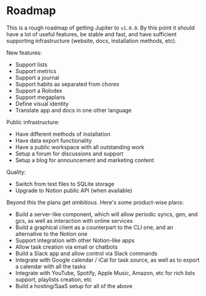 # Roadmap

This is a rough roadmap of getting Jupiter to `v1.0.0`. By this point it should have a lot of useful features,
be stable and fast, and have sufficient supporting infrastructure (website, docs, installation methods, etc).

New features:

* Support lists
* Support metrics
* Support a journal
* Support habits as separated from chores
* Support a Rolodex
* Support megaplans
* Define visual identity
* Translate app and docs in one other language

Public infrastructure:

* Have different methods of installation
* Have data export functionality
* Have a public workspace with all outstanding work
* Setup a forum for discussions and support
* Setup a blog for announcement and marketing content

Quality:

* Switch from text files to SQLite storage
* Upgrade to Notion public API (when available)

Beyond this the plans get _ambitious_. Here's some product-wise plans:

* Build a server-like component, which will allow periodic syncs, gen, and gcs, as well as interaction with online
 services
* Build a graphical client as a counterpart to the CLI one, and an alternative to the Notion one
* Support integration with other Notion-like apps
* Allow task creation via email or chatbots
* Build a Slack app and allow control via Slack commands
* Integrate with Google calendar / iCal for task source, as well as to export a calendar with all the tasks
* Integrate with YouTube, Spotify, Apple Music, Amazon, etc for rich lists support, playlists creation, etc
* Build a hosting/SaaS setup for all of the above
